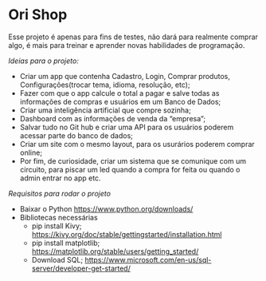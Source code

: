 # Ori Shop
Esse projeto é apenas para fins de testes, não dará para realmente comprar algo, é mais para treinar e aprender novas habilidades de programação.

*Ideias para o projeto:*

  * Criar um app que contenha Cadastro, Login, Comprar produtos, Configurações(trocar tema, idioma, resolução, etc);
  * Fazer com que o app calcule o total a pagar e salve todas as informações de compras e usuários em um Banco de Dados;
  * Criar uma inteligência artificial que compre sozinha;
  * Dashboard com as informações de venda da “empresa”;
  * Salvar tudo no Git hub e criar uma API para os usuários poderem acessar parte do banco de dados;
  * Criar um site com o mesmo layout, para os usurários poderem comprar online;
  * Por fim, de curiosidade, criar um sistema que se comunique com um circuito, para piscar um led quando a compra for feita ou quando o admin entrar no app etc.

*Requisitos para rodar o projeto*
  * Baixar o Python https://www.python.org/downloads/
  * Bibliotecas necessárias 
    * pip install Kivy; https://kivy.org/doc/stable/gettingstarted/installation.html
    * pip install matplotlib; https://matplotlib.org/stable/users/getting_started/
    * Download SQL; https://www.microsoft.com/en-us/sql-server/developer-get-started/
